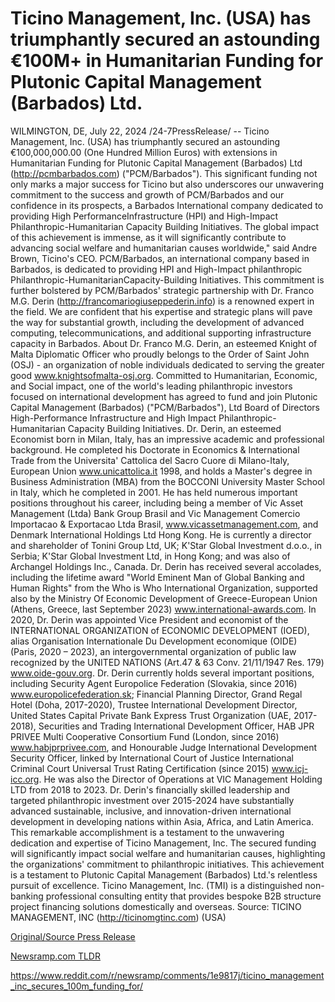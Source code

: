 # Ticino Management, Inc. (USA) has triumphantly secured an astounding €100M+ in Humanitarian Funding for Plutonic Capital Management (Barbados) Ltd.

WILMINGTON, DE, July 22, 2024 /24-7PressRelease/ -- Ticino Management, Inc. (USA) has triumphantly secured an astounding €100,000,000.00 (One Hundred Million Euros) with extensions in Humanitarian Funding for Plutonic Capital Management (Barbados) Ltd (http://pcmbarbados.com) ("PCM/Barbados"). This significant funding not only marks a major success for Ticino but also underscores our unwavering commitment to the success and growth of PCM/Barbados and our confidence in its prospects, a Barbados International company dedicated to providing High PerformanceInfrastructure (HPI) and High-Impact Philanthropic-Humanitarian Capacity Building Initiatives. The global impact of this achievement is immense, as it will significantly contribute to advancing social welfare and humanitarian causes worldwide," said Andre Brown, Ticino's CEO.  PCM/Barbados, an international company based in Barbados, is dedicated to providing HPI and High-Impact philanthropic Philanthropic-HumanitarianCapacity-Building Initiatives. This commitment is further bolstered by PCM/Barbados' strategic partnership with Dr. Franco M.G. Derin (http://francomariogiuseppederin.info) is a renowned expert in the field. We are confident that his expertise and strategic plans will pave the way for substantial growth, including the development of advanced computing, telecommunications, and additional supporting infrastructure capacity in Barbados.  About Dr. Franco M.G. Derin, an esteemed Knight of Malta Diplomatic Officer who proudly belongs to the Order of Saint John (OSJ) - an organization of noble individuals dedicated to serving the greater good www.knightsofmalta-osj.org.   Committed to Humanitarian, Economic, and Social impact, one of the world's leading philanthropic investors focused on international development has agreed to fund and join Plutonic Capital Management (Barbados) ("PCM/Barbados"), Ltd Board of Directors High-Performance Infrastructure and High Impact Philanthropic-Humanitarian Capacity Building Initiatives. Dr. Derin, an esteemed Economist born in Milan, Italy, has an impressive academic and professional background. He completed his Doctorate in Economics & International Trade from the Universita' Cattolica del Sacro Cuore di Milano-Italy, European Union www.unicattolica.it 1998, and holds a Master's degree in Business Administration (MBA) from the BOCCONI University Master School in Italy, which he completed in 2001. He has held numerous important positions throughout his career, including being a member of Vic Asset Management (Ltda) Bank Group Brasil and Vic Management Comercio Importacao & Exportacao Ltda Brasil, www.vicassetmanagement.com, and Denmark International Holdings Ltd Hong Kong. He is currently a director and shareholder of Tonini Group Ltd, UK; K'Star Global Investment d.o.o., in Serbia; K'Star Global Investment Ltd, in Hong Kong; and was also of Archangel Holdings Inc., Canada. Dr. Derin has received several accolades, including the lifetime award "World Eminent Man of Global Banking and Human Rights" from the Who is Who International Organization, supported also by the Ministry Of Economic Development of Greece-European Union (Athens, Greece, last September 2023) www.international-awards.com.   In 2020, Dr. Derin was appointed Vice President and economist of the INTERNATIONAL ORGANIZATION of ECONOMIC DEVELOPMENT (IOED), alias Organisation Internationale Du Development economique (OIDE) (Paris, 2020 – 2023), an intergovernmental organization of public law recognized by the UNITED NATIONS (Art.47 & 63 Conv. 21/11/1947 Res. 179) www.oide-gouv.org. Dr. Derin currently holds several important positions, including Security Agent Europolice Federation (Slovakia, since 2016) www.europolicefederation.sk; Financial Planning Director, Grand Regal Hotel (Doha, 2017-2020), Trustee International Development Director, United States Capital Private Bank Express Trust Organization (UAE, 2017-2018), Securities and Trading International Development Officer, HAB JPR PRIVEE Multi Cooperative Consortium Fund (London, since 2016) www.habjprprivee.com, and Honourable Judge International Development Security Officer, linked by International Court of Justice International Criminal Court Universal Trust Rating Certification (since 2015) www.icj-icc.org. He was also the Director of Operations at VIC Management Holding LTD from 2018 to 2023. Dr. Derin's financially skilled leadership and targeted philanthropic investment over 2015-2024 have substantially advanced sustainable, inclusive, and innovation-driven international development in developing nations within Asia, Africa, and Latin America. This remarkable accomplishment is a testament to the unwavering dedication and expertise of Ticino Management, Inc. The secured funding will significantly impact social welfare and humanitarian causes, highlighting the organizations' commitment to philanthropic initiatives. This achievement is a testament to Plutonic Capital Management (Barbados) Ltd.'s relentless pursuit of excellence.  Ticino Management, Inc. (TMI) is a distinguished non-banking professional consulting entity that provides bespoke B2B structure project financing solutions domestically and overseas.  Source: TICINO MANAGEMENT, INC (http://ticinomgtinc.com) (USA) 

[Original/Source Press Release](https://www.24-7pressrelease.com/press-release/512734/ticino-management-inc-usa-has-triumphantly-secured-an-astounding-100m-in-humanitarian-funding-for-plutonic-capital-management-barbados-ltd)
                    

[Newsramp.com TLDR](None) 

https://www.reddit.com/r/newsramp/comments/1e9817j/ticino_management_inc_secures_100m_funding_for/